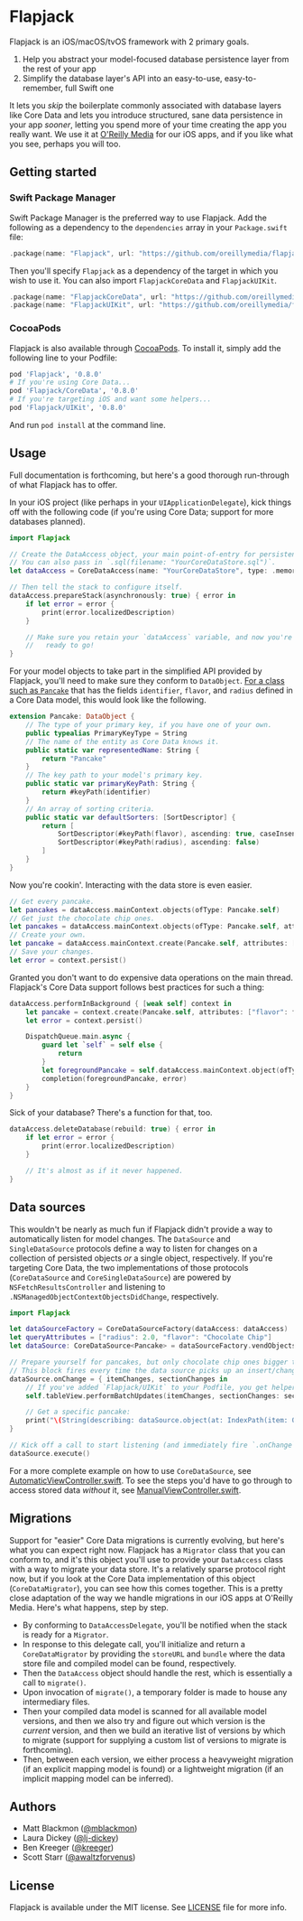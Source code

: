 # Flapjack

Flapjack is an iOS/macOS/tvOS framework with 2 primary goals.

1. Help you abstract your model-focused database persistence layer from the rest of your app
2. Simplify the database layer's API into an easy-to-use, easy-to-remember, full Swift one

It lets you _skip_ the boilerplate commonly associated with database layers like Core Data and lets you introduce structured, sane data persistence in your app _sooner_, letting you spend more of your time creating the app you really want. We use it at [O'Reilly Media][orm] for our iOS apps, and if you like what you see, perhaps you will too.


## Getting started

### Swift Package Manager

Swift Package Manager is the preferred way to use Flapjack. Add the following as a dependency to the `dependencies` array in your `Package.swift` file:

```swift
.package(name: "Flapjack", url: "https://github.com/oreillymedia/flapjack.git", .upToNextMajor(from: "0.8.0"))
```

Then you'll specify `Flapjack` as a dependency of the target in which you wish to use it. You can also import `FlapjackCoreData` and `FlapjackUIKit`.

```swift
.package(name: "FlapjackCoreData", url: "https://github.com/oreillymedia/flapjack.git", .upToNextMajor(from: "0.8.0"))
.package(name: "FlapjackUIKit", url: "https://github.com/oreillymedia/flapjack.git", .upToNextMajor(from: "0.8.0"))
```

### CocoaPods

Flapjack is also available through [CocoaPods][cpd]. To install it, simply add the following line to your Podfile:

```ruby
pod 'Flapjack', '0.8.0'
# If you're using Core Data...
pod 'Flapjack/CoreData', '0.8.0'
# If you're targeting iOS and want some helpers...
pod 'Flapjack/UIKit', '0.8.0'
```

And run `pod install` at the command line.


## Usage

Full documentation is forthcoming, but here's a good thorough run-through of what Flapjack has to offer.

In your iOS project (like perhaps in your `UIApplicationDelegate`), kick things off with the following code (if you're using Core Data; support for more databases planned).

```swift
import Flapjack

// Create the DataAccess object, your main point-of-entry for persistence.
// You can also pass in `.sql(filename: "YourCoreDataStore.sql")`.
let dataAccess = CoreDataAccess(name: "YourCoreDataStore", type: .memory)

// Then tell the stack to configure itself.
dataAccess.prepareStack(asynchronously: true) { error in
    if let error = error {
        print(error.localizedDescription)
    }

    // Make sure you retain your `dataAccess` variable, and now you're all
    //   ready to go!
}
```

For your model objects to take part in the simplified API provided by Flapjack, you'll need to make sure they conform to `DataObject`. [For a class such as `Pancake`][pcm] that has the fields `identifier`, `flavor`, and `radius` defined in a Core Data model, this would look like the following.

```swift
extension Pancake: DataObject {
    // The type of your primary key, if you have one of your own.
    public typealias PrimaryKeyType = String
    // The name of the entity as Core Data knows it.
    public static var representedName: String {
        return "Pancake"
    }
    // The key path to your model's primary key.
    public static var primaryKeyPath: String {
        return #keyPath(identifier)
    }
    // An array of sorting criteria.
    public static var defaultSorters: [SortDescriptor] {
        return [
            SortDescriptor(#keyPath(flavor), ascending: true, caseInsensitive: true),
            SortDescriptor(#keyPath(radius), ascending: false)
        ]
    }
}
```

Now you're cookin'. Interacting with the data store is even easier.

```swift
// Get every pancake.
let pancakes = dataAccess.mainContext.objects(ofType: Pancake.self)
// Get just the chocolate chip ones.
let pancakes = dataAccess.mainContext.objects(ofType: Pancake.self, attributes: ["flavor": "Chocolate Chip"])
// Create your own.
let pancake = dataAccess.mainContext.create(Pancake.self, attributes: ["flavor": "Rhubarb"])
// Save your changes.
let error = context.persist()
```

Granted you don't want to do expensive data operations on the main thread. Flapjack's Core Data support follows best practices for such a thing:

```swift
dataAccess.performInBackground { [weak self] context in
    let pancake = context.create(Pancake.self, attributes: ["flavor": flavor, "radius": radius, "height": height])
    let error = context.persist()

    DispatchQueue.main.async {
        guard let `self` = self else {
            return
        }
        let foregroundPancake = self.dataAccess.mainContext.object(ofType: Pancake.self, objectID: pancake.objectID)
        completion(foregroundPancake, error)
    }
}
```

Sick of your database? There's a function for that, too.

```swift
dataAccess.deleteDatabase(rebuild: true) { error in
    if let error = error {
        print(error.localizedDescription)
    }

    // It's almost as if it never happened.
}
```


## Data sources

This wouldn't be nearly as much fun if Flapjack didn't provide a way to automatically listen for model changes. The `DataSource` and `SingleDataSource` protocols define a way to listen for changes on a collection of persisted objects _or_ a single object, respectively. If you're targeting Core Data, the two implementations of those protocols (`CoreDataSource` and `CoreSingleDataSource`) are powered by `NSFetchResultsController` and listening to `.NSManagedObjectContextObjectsDidChange`, respectively.

```swift
import Flapjack

let dataSourceFactory = CoreDataSourceFactory(dataAccess: dataAccess)
let queryAttributes = ["radius": 2.0, "flavor": "Chocolate Chip"]
let dataSource: CoreDataSource<Pancake> = dataSourceFactory.vendObjectsDataSource(attributes: queryAttributes, sectionProperty: "flavor", limit: 100)

// Prepare yourself for pancakes, but only chocolate chip ones bigger than a 2" radius, and no more than 100.
// This block fires every time the data source picks up an insert/change/deletion.
dataSource.onChange = { itemChanges, sectionChanges in
	// If you've added `Flapjack/UIKit` to your Podfile, you get helper extensions!
	self.tableView.performBatchUpdates(itemChanges, sectionChanges: sectionChanges)

	// Get a specific pancake:
	print("\(String(describing: dataSource.object(at: IndexPath(item: 0, section: 0))))")
}

// Kick off a call to start listening (and immediately fire `.onChange` with all existing results).
dataSource.execute()
```

For a more complete example on how to use `CoreDataSource`, see [AutomaticViewController.swift][avc]. To see the steps you'd have to go through to access stored data _without_ it, see [ManualViewController.swift][mvc].


## Migrations

Support for "easier" Core Data migrations is currently evolving, but here's what you can expect right now. Flapjack has a `Migrator` class that you can conform to, and it's this object you'll use to provide your `DataAccess` class with a way to migrate your data store. It's a relatively sparse protocol right now, but if you look at the Core Data implementation of this object (`CoreDataMigrator`), you can see how this comes together. This is a pretty close adaptation of the way we handle migrations in our iOS apps at O'Reilly Media. Here's what happens, step by step.

- By conforming to `DataAccessDelegate`, you'll be notified when the stack is ready for a `Migrator`.
- In response to this delegate call, you'll initialize and return a `CoreDataMigrator` by providing the `storeURL` and `bundle` where the data store file and compiled model can be found, respectively.
- Then the `DataAccess` object should handle the rest, which is essentially a call to `migrate()`.
- Upon invocation of `migrate()`, a temporary folder is made to house any intermediary files.
- Then your compiled data model is scanned for all available model versions, and then we also try and figure out which version is the _current_ version, and then we build an iterative list of versions by which to migrate (support for supplying a custom list of versions to migrate is forthcoming).
- Then, between each version, we either process a heavyweight migration (if an explicit mapping model is found) or a lightweight migration (if an implicit mapping model can be inferred).


## Authors

- Matt Blackmon ([@mblackmon][mbl])
- Laura Dickey ([@lj-dickey][ljd])
- Ben Kreeger ([@kreeger][krg])
- Scott Starr ([@awaltzforvenus][sst])


## License

Flapjack is available under the MIT license. See [LICENSE][lic] file for more info.


[orm]:     https://oreilly.com
[cpd]:     https://cocoapods.org
[pcm]:     https://github.com/oreillymedia/flapjack/blob/master/Example/Flapjack/Core%20Data/Pancake.swift
[avc]:     https://github.com/oreillymedia/flapjack/blob/master/Example/Flapjack/AutomaticViewController.swift
[mvc]:     https://github.com/oreillymedia/flapjack/blob/master/Example/Flapjack/ManualViewController.swift
[mbl]:     https://github.com/mblackmon
[ljd]:     https://github.com/lj-dickey
[krg]:     https://github.com/kreeger
[sst]:     https://github.com/awaltzforvenus
[lic]:     https://github.com/oreillymedia/flapjack/blob/master/LICENSE
[spm]:     https://swift.org/package-manager/
